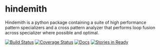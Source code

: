 # hindemith

Hindemith is a python package containing a suite of high performance pattern specializers and a 
cross pattern analyzer that performs loop fusion across specializer where possible and optimal.

[![Build Status](https://travis-ci.org/ucb-sejits/hindemith.svg)](https://travis-ci.org/ucb-sejits/hindemith)
[![Coverage Status](https://coveralls.io/repos/ucb-sejits/hindemith/badge.png)](https://coveralls.io/r/ucb-sejits/hindemith)
[![Docs](https://readthedocs.org/projects/hindemith/badge/?version=latest)](http://hindemith.readthedocs.org/en/latest/)
[![Stories in Ready](https://badge.waffle.io/ucb-sejits/hindemith.png?label=ready&title=Ready)](https://waffle.io/ucb-sejits/hindemith)
